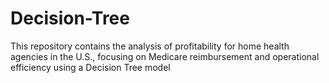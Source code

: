 # Decision-Tree
This repository contains the analysis of profitability for home health agencies in the U.S., focusing on Medicare reimbursement and operational efficiency using a Decision Tree model
